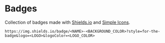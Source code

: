# Badges

Collection of badges made with [Shields.io](https://shields.io/) and [Simple Icons](https://simpleicons.org/).

```
https://img.shields.io/badge/<NAME>-<BACKGROUND_COLOR>?style=for-the-badge&logo=<LOGO>&logoColor=<LOGO_COLOR>
```
